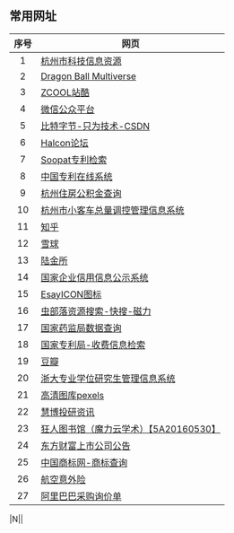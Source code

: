 ## 常用网址

|序号|网页|
|:--:|----|
|1|[杭州市科技信息资源](http://qbs.hznet.com.cn/bbs/)|
|2|[Dragon Ball Multiverse](http://www.dragonball-multiverse.com/cn/chapters.html)|
|3|[ZCOOL站酷](http://www.zcool.com.cn/)|
|4|[微信公众平台](https://mp.weixin.qq.com/cgi-bin/loginpage?t=wxm2-login&lang=zh_CN)|
|5|[比特字节-只为技术-CSDN](http://blog.csdn.net/bitezijie/)|
|6|[Halcon论坛](http://www.ihalcon.com/)|
|7|[Soopat专利检索](http://www.soopat.com/)|
|8|[中国专利在线系统](http://www.cponline.gov.cn/)|
|9|[杭州住房公积金查询](http://xxgk.hzgjj.gov.cn:8080/WebAccounts/pages/per/login.jsp)|
|10|[杭州市小客车总量调控管理信息系统](http://xkctk.hangzhou.gov.cn/)|
|11|[知乎](http://zhihu.com/people/lencue)|
|12|[雪球](http://xueqiu.com/lencue)|
|13|[陆金所](https://www.lu.com/)|
|14|[国家企业信用信息公示系统](http://www.gsxt.gov.cn/index.html)|
|15|[EsayICON图标](http://www.easyicon.net/)|
|16|[虫部落资源搜索-快搜-磁力](http://magnet.chongbuluo.com/)|
|17|[国家药监局数据查询](http://app1.sfda.gov.cn/datasearch/face3/dir.html)|
|18|[国家专利局-收费信息检索](http://app.sipo.gov.cn:8080/searchfee/searchfee.jsp)|
|19|[豆瓣](https://www.douban.com/people/lencue/)|
|20|[浙大专业学位研究生管理信息系统](http://zyxw.zju.edu.cn/PDGManager/)|
|21|[高清图库pexels](https://www.pexels.com/)|
|22|[慧博投研资讯](http://www.hibor.com.cn/)|
|23|[狂人图书馆（魔力云学术）【5A20160530】](http://www.linkedu.cc/)|
|24|[东方财富上市公司公告](http://data.eastmoney.com/notices/)|
|25|[中国商标网-商标查询](http://sbj.saic.gov.cn/sbcx/)|
|26|[航空意外险](http://www.4008000000.com/zaixiangoumai/baoxian/hangyixian_b.shtml)|
|27|[阿里巴巴采购询价单](https://portal.go.1688.com/page/portal.htm?member_id=b2b-57661870)|

|N|[]()|
